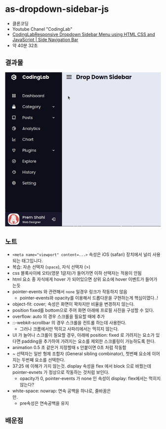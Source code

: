 # as-dropdown-sidebar-js

* 클론코딩
* Youtube Chanel "CodingLab"
* [CodingLabResponsive Dropdown Sidebar Menu using HTML CSS and JavaScript | Side Navigation Bar](https://www.youtube.com/watch?v=ES8vJcUqE7s&t=5s)
* 약 40분 32초

## 결과물
![](result.gif)

## 노트

* `<meta name="viewport" content=...>` 속성은 iOS (safari) 장치에서 널리 사용되는 태그입니다.
* 복습: 자손 선택자 (`space`), 자식 선택자 (>)
* css  블록사이에 오타(영문 1글자)가 들어가면 이하 선택자는 적용이 안됨
* html 요소 중 자식에게 hover 가 되어있으면 상위 요소에 hover 이벤트가 들어가는듯
* pointer-events 와 관련해서 `none` 일경우 링크가 작동하지 않음
  * pointer-events와 opacity를 이용해서 드롭다운을 구현하는게 핵심이였다..!
* object-fit: cover; 속성은 화면이 꽉차지만 비율을 변경하지 않는다.
* position fixed를 bottom으로 주어 화면 아래에 프로필 사진을 구성할 수 있다.
* overflow: auto 의 경우 스크롤을 필요할 때에 추가
* ::-webkit-scrollbar 의 경우 스크롤을 컨트롤 하는데 사용한다.
  * 그러나 크롬에서만 먹히고 사파리에서는 먹히지 않는다.
* UI 가 늘어나 스크롤이 필요할 경우, 아래에 position: fixed 로 가려지는 요소가 있다면 padding을 추가하여 가려지는 요소를 제외한 스크롤링이 가능하도록 한다.
* animation 0.5 초 같은거 지정할때 s 안붙이면 0초 처럼 작동함
* ~ 선택자는 일반 형제 조합자 (General sibling combinator), 첫번째 요소에 이어지는 두번째 요소를 선택한다.
* 37:25 에 이해가 가지 않는것. display 속성을 flex 에서 block 으로 바꿨는데 pointer-evnets 가 정상으로 작동하는 것처럼 보인다.
  * opacity가 0, pointer-events 가 none 인 속성이 display: flex에서는 먹히지 않는다?
* white-space: nowrap: 연속 공백을 하나로, 줄바꿈은 <br> 만.
  * pre속성은 연속공백을 유지

## 배운점


